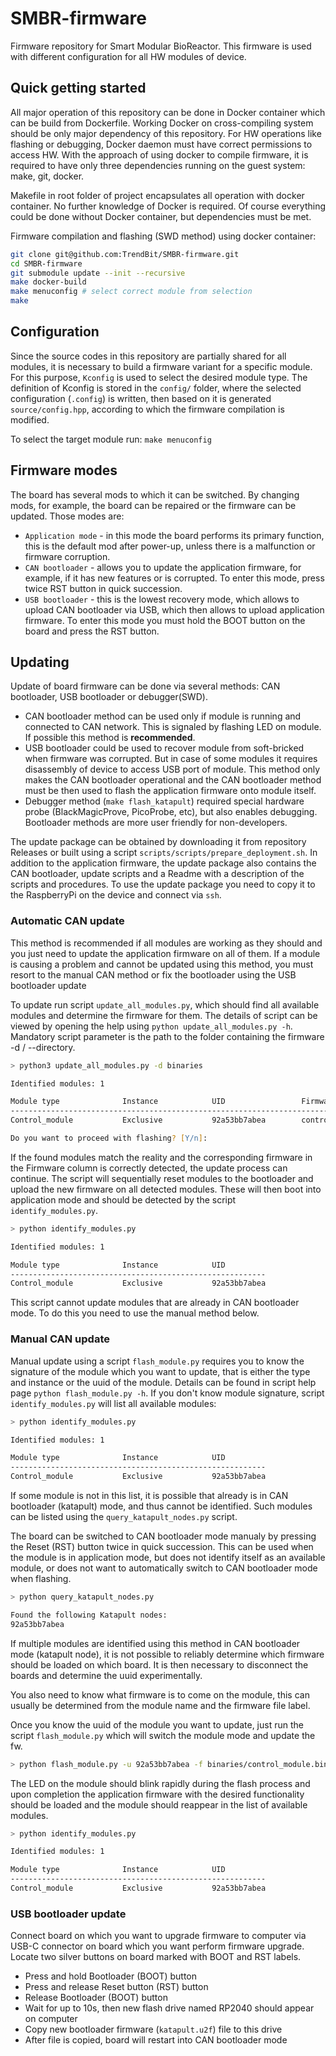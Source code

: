 # SMBR-firmware  
Firmware repository for Smart Modular BioReactor. This firmware is used with different configuration for all HW modules of device.  

## Quick getting started  
All major operation of this repository can be done in Docker container which can be build from Dockerfile. Working Docker on cross-compiling system should be only major dependency of this repository. For HW operations like flashing or debugging, Docker daemon must have correct permissions to access HW. With the approach of using docker to compile firmware, it is required to have only three dependencies running on the guest system: make, git, docker.  

Makefile in root folder of project encapsulates all operation with docker container. No further knowledge of Docker is required. Of course everything could be done without Docker container, but dependencies must be met.  

Firmware compilation and flashing (SWD method) using docker container:  
```zsh  
git clone git@github.com:TrendBit/SMBR-firmware.git  
cd SMBR-firmware  
git submodule update --init --recursive  
make docker-build  
make menuconfig # select correct module from selection  
make  
```  

## Configuration  
Since the source codes in this repository are partially shared for all modules, it is necessary to build a firmware variant for a specific module. For this purpose, `Kconfig` is used to select the desired module type. The definition of Kconfig is stored in the `config/` folder, where the selected configuration (`.config`) is written, then based on it is generated `source/config.hpp`, according to which the firmware compilation is modified.  

To select the target module run: `make menuconfig`  

## Firmware modes
The board has several mods to which it can be switched. By changing mods, for example, the board can be repaired or the firmware can be updated. Those modes are:
- `Application mode` - in this mode the board performs its primary function, this is the default mod after power-up, unless there is a malfunction or firmware corruption.
- `CAN bootloader` - allows you to update the application firmware, for example, if it has new features or is corrupted. To enter this mode, press twice RST button in quick succession.
- `USB bootloader` - this is the lowest recovery mode, which allows to upload CAN bootloader via USB, which then allows to upload application firmware. To enter this mode you must hold the BOOT button on the board and press the RST button.

## Updating  
Update of board firmware can be done via several methods: CAN bootloader, USB bootloader or debugger(SWD).  

- CAN bootloader method can be used only if module is running and connected to CAN network. This is signaled by flashing LED on module. If possible this method is __recommended__.  
- USB bootloader could be used to recover module from soft-bricked when firmware was corrupted. But in case of some modules it requires disassembly of device to access USB port of module. This method only makes the CAN bootloader operational and the CAN bootloader method must be then used to flash the application firmware onto module itself.  
- Debugger method (`make flash_katapult`) required special hardware probe (BlackMagicProve, PicoProbe, etc), but also enables debugging. Bootloader methods are more user friendly for non-developers.  

The update package can be obtained by downloading it from repository Releases or built using a script `scripts/scripts/prepare_deployment.sh`. In addition to the application firmware, the update package also contains the CAN bootloader, update scripts and a Readme with a description of the scripts and procedures. To use the update package you need to copy it to the RaspberryPi on the device and connect via `ssh`.  

### Automatic CAN update  
This method is recommended if all modules are working as they should and you just need to update the application firmware on all of them. If a module is causing a problem and cannot be updated using this method, you must resort to the manual CAN method or fix the bootloader using the USB bootloader update  

To update run script `update_all_modules.py`, which should find all available modules and determine the firmware for them. The details of script can be viewed by opening the help using `python update_all_modules.py -h`. Mandatory script parameter is the path to the folder containing the firmware -d / --directory.  

```zsh  
> python3 update_all_modules.py -d binaries  

Identified modules: 1  

Module type              Instance            UID                 Firmware                 
------------------------------------------------------------------------------------------  
Control_module           Exclusive           92a53bb7abea        control_module.bin       

Do you want to proceed with flashing? [Y/n]:  
```  

If the found modules match the reality and the corresponding firmware in the Firmware column is correctly detected, the update process can continue. The script will sequentially reset modules to the bootloader and upload the new firmware on all detected modules. These will then boot into application mode and should be detected by the script `identify_modules.py`.  

```zsh  
> python identify_modules.py  

Identified modules: 1  

Module type              Instance            UID  
---------------------------------------------------------  
Control_module           Exclusive           92a53bb7abea  
```  

This script cannot update modules that are already in CAN bootloader mode. To do this you need to use the manual method below.  

### Manual CAN update  
Manual update using a script `flash_module.py` requires you to know the signature of the module which you want to update, that is either the type and instance or the uuid of the module. Details can be found in script help page `python flash_module.py -h`. If you don't know module signature, script `identify_modules.py` will list all available modules:  
```zsh  
> python identify_modules.py  

Identified modules: 1  

Module type              Instance            UID  
---------------------------------------------------------  
Control_module           Exclusive           92a53bb7abea  
```  


If some module is not in this list, it is possible that already is in CAN bootloader (katapult) mode, and thus cannot be identified. Such modules can be listed using the `query_katapult_nodes.py` script.  

The board can be switched to CAN bootloader mode manualy by pressing the Reset (RST) button twice in quick succession. This can be used when the module is in application mode, but does not identify itself as an available module, or does not want to automatically switch to CAN bootloader mode when flashing.  

```zsh  
> python query_katapult_nodes.py  

Found the following Katapult nodes:  
92a53bb7abea  
```  

If multiple modules are identified using this method in CAN bootloader mode (katapult node), it is not possible to reliably determine which firmware should be loaded on which board. It is then necessary to disconnect the boards and determine the uuid experimentally.  

You also need to know what firmware is to come on the module, this can usually be determined from the module name and the firmware file label.  

Once you know the uuid of the module you want to update, just run the script `flash_module.py` which will switch the module mode and update the fw.  
```zsh  
> python flash_module.py -u 92a53bb7abea -f binaries/control_module.bin  
```  

The LED on the module should blink rapidly during the flash process and upon completion the application firmware with the desired functionality should be loaded and the module should reappear in the list of available modules.  

```zsh  
> python identify_modules.py  

Identified modules: 1  

Module type              Instance            UID  
---------------------------------------------------------  
Control_module           Exclusive           92a53bb7abea  
```  

### USB bootloader update  
Connect board on which you want to upgrade firmware to computer via USB-C connector on board which you want perform firmware upgrade. Locate two silver buttons on board marked with BOOT and RST labels.  
- Press and hold Bootloader (BOOT) button  
- Press and release Reset button (RST) button  
- Release Bootloader (BOOT) button  
- Wait for up to 10s, then new flash drive named RP2040 should appear on computer  
- Copy new bootloader firmware (`katapult.u2f`) file to this drive  
- After file is copied, board will restart into CAN bootloader mode  

